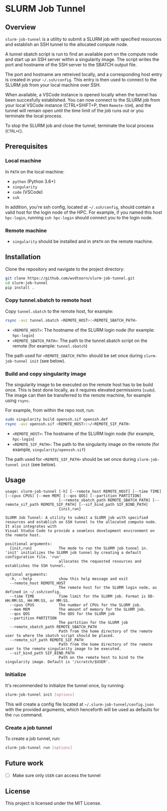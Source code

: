 # SLURM Job Tunnel

## Overview

`slurm-job-tunnel` is a utility to submit a SLURM job with specified resources and establish an SSH tunnel to the allocated compute node.

A tunnel sbatch script is run to find an available port on the compute node and start up an SSH server within a singularity image. The script writes the port and hostname of the SSH server to the SBATCH output file.

The port and hostname are retreived locally, and a corresponding host entry is created in your `~/.ssh/config`.
This entry is then used to connect to the SLURM job from your local machine over SSH.

When available, a VSCode instance is opened locally when the tunnel has been succesfully established.
You can now connect to the SLURM job from your local VSCode instance (CTRL+SHIFT+P, then `Remote-SSH`), and the tunnel will remain open until the time limit of the job runs out or you terminate the local process.

To stop the SLURM job and close the tunnel, terminate the local process (`CTRL+C`).

## Prerequisites

### Local machine

In `PATH` on the local machine:

- `python` (Python 3.6+)
- `singularity`
- `code` (VSCode)
- `ssh`

In addition, you're ssh config, located at `~/.ssh/config`, should contain a valid host for the login node of the HPC.
For example, if you named this host `hpc-login`, running `ssh hpc-login` should connect you to the login node.

### Remote machine

- `singularity` should be installed and in `$PATH` on the remote machine.

## Installation

Clone the repository and navigate to the project directory:

```sh
git clone https://github.com/wvdtoorn/slurm-job-tunnel.git
cd slurm-job-tunnel
pip install .
```

### Copy tunnel.sbatch to remote host

Copy `tunnel.sbatch` to the remote host, for example:

```sh
rsync -avz tunnel.sbatch <REMOTE_HOST>:<REMOTE_SBATCH_PATH>
```

- `<REMOTE_HOST>`: The hostname of the SLURM login node (for example: `hpc-login`)
- `<REMOTE_SBATCH_PATH>`: The path to the tunnel.sbatch script on the remote (for example: `tunnel.sbatch`)

The path used for `<REMOTE_SBATCH_PATH>` should be set once during `slurm-job-tunnel init` (see below).

### Build and copy singularity image

The singularity image to be executed on the remote host has to be build once.
This is best done locally, as it requires elevated permissions (`sudo`).
The image can then be transferred to the remote machine, for example using `rsync`.

For example, from within the repo root, run:

```sh
sudo singularity build openssh.sif openssh.def
rsync -avz openssh.sif <REMOTE_HOST>:~/<REMOTE_SIF_PATH>
```

- `<REMOTE_HOST>`: The hostname of the SLURM login node (for example, `hpc-login`)
- `<REMOTE_SIF_PATH>`: The path to the singularity image on the remote (for example, `singularity/openssh.sif`)

The path used for `<REMOTE_SIF_PATH>` should be set once during `slurm-job-tunnel init` (see below).

## Usage

```
usage: slurm-job-tunnel [-h] [--remote_host REMOTE_HOST] [--time TIME] [--cpus CPUS] [--mem MEM] [--qos QOS] [--partition PARTITION]
                        [--remote_sbatch_path REMOTE_SBATCH_PATH] [--remote_sif_path REMOTE_SIF_PATH] [--sif_bind_path SIF_BIND_PATH]
                        {init,run}

SLURM Job Tunnel: A utility to submit a SLURM job with specified resources and establish an SSH tunnel to the allocated compute node. It also integrates with
Visual Studio Code to provide a seamless development environment on the remote host.

positional arguments:
  {init,run}            The mode to run the SLURM job tunnel in. 'init' initializes the SLURM job tunnel by creating a default configuration file. 'run'
                        allocates the requested resources and establishes the SSH tunnel.

optional arguments:
  -h, --help            show this help message and exit
  --remote_host REMOTE_HOST
                        The remote host for the SLURM login node, as defined in ~/.ssh/config.
  --time TIME           Time limit for the SLURM job. Format is DD-HH:MM:SS, HH:MM:SS, or MM:SS.
  --cpus CPUS           The number of CPUs for the SLURM job.
  --mem MEM             The amount of memory for the SLURM job.
  --qos QOS             The QOS for the SLURM job
  --partition PARTITION
                        The partition for the SLURM job
  --remote_sbatch_path REMOTE_SBATCH_PATH
                        Path from the home directory of the remote user to where the sbatch script should be placed.
  --remote_sif_path REMOTE_SIF_PATH
                        Path from the home directory of the remote user to the remote singularity image to be executed.
  --sif_bind_path SIF_BIND_PATH
                        Path on the remote host to bind to the singularity image. Default is '/scratch/$USER'.
```

### Initialize

It's recommended to initialize the tunnel once, by running:

```sh
slurm-job-tunnel init [options]
```

This will create a config file located at `~/.slurm-job-tunnel/config.json` with the provided arguments, which henceforth will be used as defaults for the `run` command.

### Create a job tunnel

To create a job tunnel, run:

```sh
slurm-job-tunnel run [options]
```

## Future work

- [ ] Make sure only `USER` can access the tunnel

## License

This project is licensed under the MIT License.
